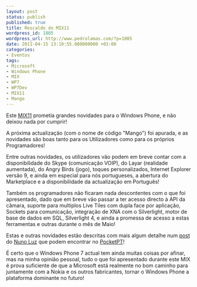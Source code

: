 ```yaml
---
layout: post
status: publish
published: true
title: Rescaldo do MIX11
wordpress_id: 1805
wordpress_url: http://www.pedrolamas.com/?p=1805
date: 2011-04-15 13:10:55.000000000 +01:00
categories:
- Eventos
tags:
- Microsoft
- Windows Phone
- MIX
- WP7
- WP7Dev
- MIX11
- Mango
---
```

Este [MIX11](tag/mix11/) prometia grandes novidades para o Windows Phone, e não deixou nada por cumprir!

A próxima actualização (com o nome de código "Mango") foi apurada, e as novidades são boas tanto para os Utilizadores como para os próprios Programadores!

Entre outras novidades, os utilizadores vão podem em breve contar com a disponibilidade do Skype (comunicação VOIP), do Layar (realidade aumentada), do Angry Birds (jogo), toques personalizados, Internet Explorer versão 9, e ainda em especial para nós portugueses, a abertura do Marketplace e a disponibilidade da actualização em Português!

Também os programadores não ficaram nada descontentes com o que foi apresentado, dado que em breve vão passar a ter acesso directo à API da câmara, suporte para multiplos Live Tiles com dupla face por aplicação, Sockets para comunicação, integração de XNA com o Silverlight, motor de base de dados em SQL, Silverlight 4, e ainda a promessa de acesso a estas ferramentas e outras durante o mês de Maio!

Estas e outras novidades estão descritas com mais algum detalhe num [post](http://www.pocketpt.net/forum/index.php?showtopic=33568) do [Nuno Luz](http://msmvps.com/blogs/nunoluz/) que podem encontrar no [PocketPT](http://www.pocketpt.net)!

É certo que o Windows Phone 7 actual tem ainda muitas coisas por afinar, mas na minha opinião pessoal, tudo o que foi apresentado durante este MIX é prova suficiente de que a Microsoft está realmente no bom caminho para juntamente com a Nokia e os outros fabricantes, tornar o Windows Phone a plataforma dominante no futuro!
